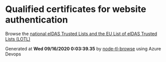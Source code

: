 # Qualified certificates for website authentication 
 Browse the [national eIDAS Trusted Lists and the EU List of eIDAS Trusted Lists (LOTL)](https://webgate.ec.europa.eu/tl-browser/#/) 
 
 
Generated at **Wed 09/16/2020  0:03:39.35** by [node-tl-browse](https://github.com/ymedlop/node-tl-browser) using Azure Devops 
